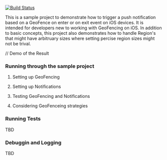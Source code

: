 [![Build Status](https://travis-ci.org/vselvarajijay/GeoTrigger.svg?branch=main)](https://travis-ci.org/vselvarajijay/GeoTrigger)

This is a sample project to demonstrate how to trigger a push notification based on a GeoFence on enter or on exit event on iOS devices. It is intended for developers new to working with GeoFencing on iOS. In addition to basic concepts, this project also demonstrates how to handle Region's that might have arbitruary sizes where setting percise region sizes might not be trival.


// Demo of the Result


### Running through the sample project
1. Setting up GeoFencing

2. Setting up Notifications

3. Testing GeoFencing and Notifications

4. Considering GeoFenceing strategies 

### Running Tests
TBD

### Debuggin and Logging
TBD



